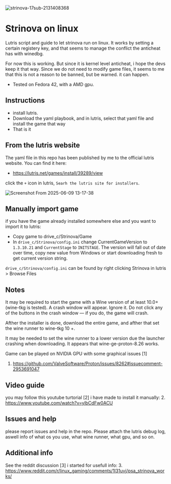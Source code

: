 ![strinova-17sub-2131408368](https://github.com/user-attachments/assets/e8663167-a843-4d3c-ac27-1e17c3a75cfc)


# Strinova on linux
Lutris script and guide to let strinova run on linux. It works by setting a certain registery key, and that seems to manage the conflict the anticheat has with winedbg.

For now this is working. But since it is kernel level anticheat, i hope the devs keep it that way. Since we do not need to modify game files, it seems to me that this is not a reason to be banned, but be warned. it can happen.

- Tested on Fedora 42, with a AMD gpu.

## Instructions
- install lutris.
- Download the yaml playbook, and in lutris, select that yaml file and install the game that way
- That is it

## From the lutris website
The yaml file in this repo has been published by me to the official lutris website. You can find it here:
- https://lutris.net/games/install/39289/view

click the `+` icon in lutris, `Searh the lutris site for installers`.

![Screenshot From 2025-06-09 13-17-38](https://github.com/user-attachments/assets/b6ff294b-8465-45a5-8a21-0b664ef5cb7f)


## Manually import game
if you have the game already installed somewhere else and you want to import it to lutris:

- Copy game to drive_c/Strinova/Game
- In `drive_c/Strinova/config.ini` change CurrentGameVersion to `1.3.10.21` and `CurrentStage` to `INITSTAGE`. The version will fall out of date over time, copy new value from Windows or start downloading fresh to get current version string.

`drive_c/Strinova/config.ini` can be found by right clicking Strinova in lutris > Browse Files

## Notes
It may be required to start the game with a Wine version of at least 10.0+ (wine-tkg is tested).
A crash window will appear. Ignore it. Do not click any of the buttons in the crash window — if you do, the game will crash.
    
Afther the installer is done, download the entire game, and afther that set the wine runner to wine-tkg 10 +. 

It may be needed to set the wine runner to a lower version due the launcher crashing when downloading. It appears that wine-ge-proton-8.26 works.

Game can be played on NVIDIA GPU with some graphical issues [1]

1. https://github.com/ValveSoftware/Proton/issues/8262#issuecomment-2953691047

## Video guide
you may follow this youtube turtorial [2] i have made to install it manually:
2. https://www.youtube.com/watch?v=ylbCdFw0ACU

## Issues and help
please report issues and help in the repo. Please attach the lutris debug log, aswell info of what os you use, what wine runner, what gpu, and so on.

## Additional info
See the reddit discussion [3] i started for usefull info:
3. https://www.reddit.com/r/linux_gaming/comments/1l31uvj/psa_strinova_works/
